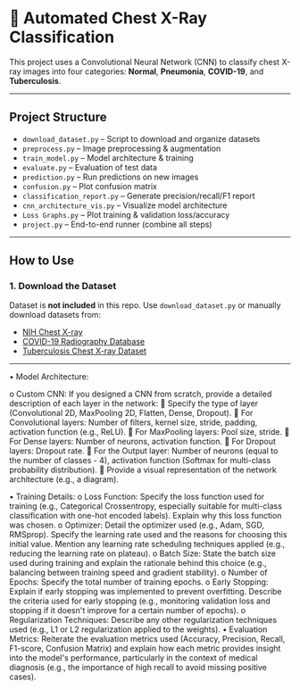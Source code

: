 # 🩻 Automated Chest X-Ray Classification

This project uses a Convolutional Neural Network (CNN) to classify chest X-ray images into four categories: **Normal**, **Pneumonia**, **COVID-19**, and **Tuberculosis**.

---

##  Project Structure

- `download_dataset.py` – Script to download and organize datasets
- `preprocess.py` – Image preprocessing & augmentation
- `train_model.py` – Model architecture & training
- `evaluate.py` – Evaluation of test data
- `prediction.py` – Run predictions on new images
- `confusion.py` – Plot confusion matrix
- `classification_report.py` – Generate precision/recall/F1 report
- `cnn_architecture_vis.py` – Visualize model architecture
- `Loss Graphs.py` – Plot training & validation loss/accuracy
- `project.py` – End-to-end runner (combine all steps)

---

## How to Use

### 1.  Download the Dataset

Dataset is **not included** in this repo. Use `download_dataset.py` or manually download datasets from:

- [NIH Chest X-ray](https://www.kaggle.com/datasets/nih-chest-xrays/data)
- [COVID-19 Radiography Database](https://www.kaggle.com/datasets/tawsifurrahman/covid19-radiography-database)
- [Tuberculosis Chest X-ray Dataset](https://www.kaggle.com/datasets/andrewmvd/tuberculosis-chest-xray-dataset)



---

•	Model Architecture: 

o	Custom CNN: If you designed a CNN from scratch, provide a detailed description of each layer in the network: 
	Specify the type of layer (Convolutional 2D, MaxPooling 2D, Flatten, Dense, Dropout).
	For Convolutional layers: Number of filters, kernel size, stride, padding, activation function (e.g., ReLU).
	For MaxPooling layers: Pool size, stride.
	For Dense layers: Number of neurons, activation function.
	For Dropout layers: Dropout rate.
	For the Output layer: Number of neurons (equal to the number of classes - 4), activation function (Softmax for multi-class probability distribution).
	Provide a visual representation of the network architecture (e.g., a diagram).



•	Training Details: 
o	Loss Function: Specify the loss function used for training (e.g., Categorical Crossentropy, especially suitable for multi-class classification with one-hot encoded labels). Explain why this loss function was chosen.
o	Optimizer: Detail the optimizer used (e.g., Adam, SGD, RMSprop). Specify the learning rate used and the reasons for choosing this initial value. Mention any learning rate scheduling techniques applied (e.g., reducing the learning rate on plateau).
o	Batch Size: State the batch size used during training and explain the rationale behind this choice (e.g., balancing between training speed and gradient stability).
o	Number of Epochs: Specify the total number of training epochs.
o	Early Stopping: Explain if early stopping was implemented to prevent overfitting. Describe the criteria used for early stopping (e.g., monitoring validation loss and stopping if it doesn't improve for a certain number of epochs).
o	Regularization Techniques: Describe any other regularization techniques used (e.g., L1 or L2 regularization applied to the weights).
•	Evaluation Metrics: Reiterate the evaluation metrics used (Accuracy, Precision, Recall, F1-score, Confusion Matrix) and explain how each metric provides insight into the model's performance, particularly in the context of medical diagnosis (e.g., the importance of high recall to avoid missing positive cases).






